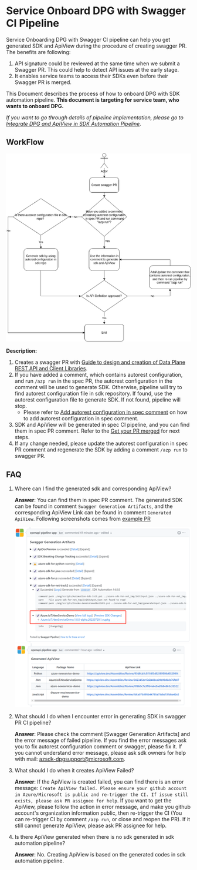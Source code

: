 # Service Onboard DPG with Swagger CI Pipeline

Service Onboarding DPG with Swagger CI pipeline can help you get generated SDK and ApiView during the procedure of creating swagger PR.
The benefits are following:
1. API signature could be reviewed at the same time when we submit a Swagger PR. This could help to detect API issues at the early stage.
2. It enables service teams to access their SDKs even before their Swagger PR is merged.

This Document describes the process of how to onboard DPG with SDK automation pipeline. __This document is targeting for service team, who wants to onboard DPG.__ 

*If you want to go through details of pipeline implementation, please go to [Integrate DPG and ApiView in SDK Automation Pipeline](Integrate-dpg-and-apiview-in-sdk-automation-pipeline.md).*

## WorkFlow

![workflow-for-service-team](imgs/workflow-service-team.png)

__Description:__
1. Creates a swagger PR with [Guide to design and creation of Data Plane REST API and Client Libraries](https://aka.ms/azsdk/dpcodegen).
2. If you have added a comment, which contains autorest configuration, and run `/azp run` in the spec PR, the autorest configuration in the comment will be used to generate SDK.
Otherwise, pipeline will try to find autorest configuration file in sdk repository. If found, use the autorest configuration file to generate SDK. If not found, pipeline will stop.
   - Please refer to [Add autorest configuration in spec comment](./add-autorest-configuration-for-dataplane-sdk.md) on how to add autorest configuration in spec comment.
3. SDK and ApiView will be generated in spec CI pipeline, and you can find them in spec PR comment. Refer to the [Get your PR merged](https://eng.ms/docs/products/azure-developer-experience/design/api-specs-pr/api-specs-pr?tabs=dataplane) for next steps.
4. If any change needed, please update the autorest configuration in spec PR comment and regenerate the SDK by adding a comment `/azp run` to swagger PR.

## FAQ

1. Where can I find the generated sdk and corresponding ApiView?

   __Answer__: You can find them in spec PR comment. The generated SDK can be found in comment `Swagger Generation Artifacts`, and the corresponding ApiView Link can be found in comment `Generated ApiView`. Following screenshots comes from [example PR](https://github.com/Azure/azure-rest-api-specs/pull/20017)

   ![](./imgs/example_generated_sdk.png)
   ![](./imgs/example_generated_apiview.png)
 
3. What should I do when I encounter error in generating SDK in swagger PR CI pipeline?
   
   __Answer__: Please check the comment [Swagger Generation Artifacts] and the error message of failed pipeline. If you find the error messages ask you to fix autorest configuration comment or swagger, please fix it. If you cannot understand error message, please ask sdk owners for help with mail: azsdk-dpgsupport@microsoft.com.

4. What should I do when it creates ApiView Failed?

   __Answer__: If the ApiView is created failed, you can find there is an error message: `Create ApiView failed. Please ensure your github account in Azure/Microsoft is public and re-trigger the CI. If issue still exists, please ask PR assignee for help`. If you want to get the ApiView, 
please follow the action in error message, and make you github account's organization information public, then re-trigger the CI (You can re-trigger CI by comment `/azp run`, or close and reopen the PR). If it still cannot generate ApiView, please ask PR assignee for help. 

5. Is there ApiView generated when there is no sdk generated in sdk automation pipeline?

   __Answer__: No. Creating ApiView is based on the generated codes in sdk automation pipeline.
